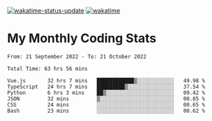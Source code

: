 [![wakatime-status-update](https://github.com/noopurphalak/noopurphalak/workflows/wakatime-status-update/badge.svg)](https://github.com/noopurphalak/noopurphalak/actions/workflows/main.yml)
[![wakatime](https://wakatime.com/badge/user/80ace140-ef40-4fdd-b8ed-f3be3d2e1aea.svg)](https://wakatime.com/@80ace140-ef40-4fdd-b8ed-f3be3d2e1aea)

# My Monthly Coding Stats

<!--START_SECTION:waka-->

```text
From: 21 September 2022 - To: 21 October 2022

Total Time: 63 hrs 56 mins

Vue.js       32 hrs 7 mins   ████████████▒░░░░░░░░░░░░   49.98 %
TypeScript   24 hrs 7 mins   █████████▒░░░░░░░░░░░░░░░   37.54 %
Python       6 hrs 3 mins    ██▒░░░░░░░░░░░░░░░░░░░░░░   09.42 %
JSON         32 mins         ▒░░░░░░░░░░░░░░░░░░░░░░░░   00.85 %
CSS          24 mins         ░░░░░░░░░░░░░░░░░░░░░░░░░   00.65 %
Bash         23 mins         ░░░░░░░░░░░░░░░░░░░░░░░░░   00.62 %
```

<!--END_SECTION:waka-->
